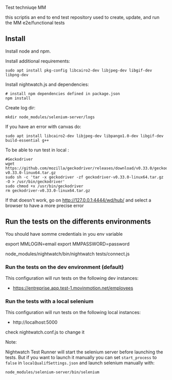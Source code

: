Test techniuqe MM

this scriptis an end to end test repository used to create, update, and run the MM e2e/functional tests

## Install

Install node and npm.

Install additional requirements:

    sudo apt install pkg-config libcairo2-dev libjpeg-dev libgif-dev  libpng-dev

Install nightwatch.js and dependencies:

    # install npm dependencies defined in package.json
    npm install

Create log dir:

    mkdir node_modules/selenium-server/logs

If you have an error with canvas do:

    sudo apt install libcairo2-dev libjpeg-dev libpango1.0-dev libgif-dev build-essential g++

To be able to run test in local :

    #Geckodriver
    wget https://github.com/mozilla/geckodriver/releases/download/v0.33.0/geckodriver-v0.33.0-linux64.tar.gz
    sudo sh -c 'tar -x geckodriver -zf geckodriver-v0.33.0-linux64.tar.gz -O > /usr/bin/geckodriver'
    sudo chmod +x /usr/bin/geckodriver
    rm geckodriver-v0.33.0-linux64.tar.gz

If that doesn't work, go on http://127.0.0.1:4444/wd/hub/ and select a browser to have a more precise error


## Run the tests on the differents environments

You should have somme credentials in you env variable

export MMLOGIN=email
export MMPASSWORD=password


node_modules/nightwatch/bin/nightwatch tests/connect.js



### Run the tests on the dev environment (default)

This configuration will run tests on the following dev instances:

* https://entreprise.app.test-1.movinmotion.net/employees


### Run the tests with a local selenium


This configuration will run tests on the following local instances:

* http://localhost:5000

check nightwatch.conf.js to change it


Note:

Nightwatch Test Runner will start the selenium server before launching the tests.
But if you want to launch it manually you can set `start_process` to `false` in
`localQualifSettings.json` and launch selenium manually with:

    node_modules/selenium-server/bin/selenium


